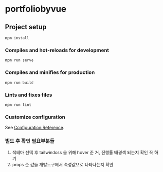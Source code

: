 # portfoliobyvue

## Project setup
```
npm install
```

### Compiles and hot-reloads for development
```
npm run serve
```

### Compiles and minifies for production
```
npm run build
```

### Lints and fixes files
```
npm run lint
```

### Customize configuration
See [Configuration Reference](https://cli.vuejs.org/config/).

### 빌드 후 확인 필요부분들
1. 색테마 선택 후 tailwindcss 을 위해 hover 준 거, 진행률 배경색 되는지 확인 꼭 하기
2. props 준 값들 개발도구에서 속성값으로 나타나는지 확인 
